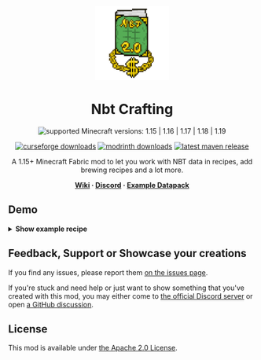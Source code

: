 <div align="center">
    <img src="images/logo_2.0_big.png" alt="Logo" width="150" height="150" />

# Nbt Crafting
    
![supported Minecraft versions: 1.15 | 1.16 | 1.17 | 1.18 | 1.19](https://img.shields.io/badge/support%20for%20MC-1.15%20|%201.16%20|%201.17%20|%201.18%20|%201.19-56AD56?style=for-the-badge)

[![curseforge downloads](http://cf.way2muchnoise.eu/full_nbt-crafting_downloads.svg?badge_style=flat)](https://minecraft.curseforge.com/projects/nbt-crafting)
[![modrinth downloads](https://img.shields.io/modrinth/dt/nbt-crafting?color=30b27b&logo=data%3Aimage%2Fpng%3Bbase64%2CiVBORw0KGgoAAAANSUhEUgAAADAAAAAwCAYAAABXAvmHAAAACXBIWXMAAAAAAAAAAQCEeRdzAAAFjElEQVR4nO2aaYhWVRjH3WpcinS0tHIMW0gM7CmXsLQFCnOBFq0PmS2klpZmSraYYFNEC7SZBYqipfWhSAyKVo0RTC1JCwn6kJW0ueWSWuOo%2Ff%2Bc5zLnPe%2B595773vvOfKgXfjBw733Oc855tvOcadPm%2F1%2F8T96b05a0th6pPyjZEZwDrgXTwDNgEXgDLAWvgLlgAhgCeoB2ra10B9AfPADeBz%2BDv8HxBI6CvWAzeBWMAbWtofhQXeFfwLEUpZM4DNaBKeC0llD%2BbPAS2Jmg1BGwD%2FwGtuskd6fsDr%2F5AowFNdVQvD24AXzjGZw78Af4EMxTJWjn5%2BuEzwUCRoDpYDn4XpV2ZR0AC8CZRSrfCTwE%2FvTY87dgDhhAR86wGHXgNvAROORZkDXgwiKU7yImorjbT9N4NO9K4fuTwM1gvS6IPQZ3e2ge4TXgSdDorA5XbbAUGN8h6wzwPPjLmQR3%2BOJKhU51tpc2u7Ba0QJyTwR3ewJEA%2BiTVdjl4FdLSBOYD06uhvLWuMzc48EuZxKLQn2MQrqDTx0BK0DXCpWiKXYLNTmdBPPCQWt8WsL40AGn64pHH38J%2BmZU%2BgRwHrgLrFQzuDTD9zW64%2FYifkVfSfuwTkpj%2FX5wXeCgzNB9NTy%2BJaa0sBfiO3BVhkn0AZucADIz7aN7pbQ0WEbnChisTh18m%2FgTVMSbkiHT4t3bwT%2FW95tigwgdFKy2Xt4DhgcMwlyxJEHpCE4uU1zH%2B7VgrSWDkxkX9zILNDvbrkrzfHW4Wc4q%2BaApTsiivDXGDEcWF6u8FKd9icmGTWoGkwKEjwQ7UpSnvKfo2BVOYLBaQyRvK%2Bjle5EFFwuxG%2Bm44NQUwSzWNicozkX4WhemohCs4zAEb3B287JK5UVCu4J3EpT%2FCUwEPXMN1DzeAkf%2BnXmEMVzWS2mIdO391gzymDM6pbwz0Rnj8TwTqHW21IXVa4cAOTxHs2RZDJ6ThPCKZ6OdQPFaxRNQgfdLefkbJZspKd8y7F4P3pXmqMcT3JiEb66U0sKS%2BanyaphRAGyM2QHujjfZWObnO16uiXP2wiegQlnnNHoUadIdKhtAV9492UWws%2BGtdsV0L%2Byx8pmQCmXVui5GGdb07A911HdpNteIOaD43v8dDEsYizuw1ZpEfV7lmYHZxPohwZm55exgsDT%2BWO3c9x79Zl6SSeBZOzGntpvA62Cs76UrwH1iTmI8GfWOEUY7vkNKDzxxHBW%2Fs9uw1gnOFzp%2BeVYXkzFtwdM873QGjySsZlboD6NClU%2Bb2SVSWnOwz9PFek6bf1nS24dZeFECckboBNji%2BMwSzow6Qp%2BdBd5OMIeol9MQqDidnFVlXSHKW5OY6ijJXWAE%2BDzFznkCo5P11r99ZQYnuQ28AAZ57biACVAB%2B0jZKMl9UD5noVVryeimSkamxqp0i5hGGM%2FJ1W2rS%2FmhPg52DeptP7FksB35IPgETAKnZ9SBp8N7xITqbKW4%2BNsqLnt0orHnZTHhrnOmwZu%2Fe1hM8cZFYrKc4VuoJCFuY8uG7XI2n9pnVS5QefrhfmdMNgyytd2lvLV4XO16ctGK63jMMeyCuzmmoaJoJfHNXW7p1UXugJj7tSVSnmMYUC7KI5hF2NMewexdspvcL09UUX%2BbLKZQc001X3vdGoQRZbaUZuloN37UkDkcnCIBNbqYk1h%2Fdcz14i%2FJmXckt%2FLWoLxVYS2%2FJcax96ky83VFeZ3EayZ2OgaKSYa3gCfABxogfFmd9wO8vSzuismZCHufrF%2BSktsxNTlOipd7LNgOxigc0aQLME6qccnnTKLoa1beTrbMNatnIheIKcNpFts9zu6rm7gjbHixBGn5i%2B6YydAxeZ06SkyGflZK%2F9WAvvGYmATIViGjT%2Bv%2Bq0HILyQq%2Fed%2F%2FwIQ1cNLieDSBgAAAABJRU5ErkJggg%3D%3D&style=flat-square)](https://modrinth.com/mod/nbt-crafting)
[![latest maven release](https://img.shields.io/maven-metadata/v?color=0f9fbc&metadataUrl=https%3A%2F%2Fmaven.siphalor.de%2Fde%2Fsiphalor%2Fnbtcrafting3-1.15%2Fmaven-metadata.xml&style=flat-square)](https://maven.siphalor.de/de/siphalor/nbtcrafting3-1.15/)

A 1.15+ Minecraft Fabric mod to let you work with NBT data in recipes, add brewing recipes and a lot more.

**&nbsp;
[Wiki](https://mcwiki.siphalor.de/nbt-crafting/v3) ·
[Discord](https://discord.gg/6gaXmbj) ·
[Example Datapack](https://nightly.link/Siphalor/nbt-crafting/workflows/build-example-datapack.yaml/1.15-3.0/example-datapack.zip)
&nbsp;**

</div>

## Demo

<details>
    <summary><b>Show example recipe</b></summary><br>

This example recipe allows you to craft a diamond axe named "Battle Axe" with sharpness X.

Ingredients are a diamond sword with at most 40 uses and a plain old diamond.

```json
{
    "type": "crafting_shapeless",
    "ingredients": [
        {
            "item": "minecraft:diamond_sword",
            "data": {
                "require": {
                    "Damage": "$..40"
                }
            }
        },
        { "item": "minecraft:diamond" }
    ],
    "result": {
        "item": "minecraft:diamond_axe",
        "data": {
            "display": {
                "Name": "{\"text\":\"Battle Axe\"}"
            },
            "Enchantments": [
                {
                    "id": "minecraft:sharpness",
                    "lvl": 10
                }
            ]
        }
    }
}
```

</details>

## Feedback, Support or Showcase your creations

If you find any issues, please report them [on the issues page](https://github.com/Siphalor/nbt-crafting).

If you're stuck and need help or just want to show something that you've created with this mod, you may either come to [the official Discord server](https://discord.gg/6gaXmbj) or open [a GitHub discussion](https://github.com/Siphalor/nbt-crafting/discussions).

## License
This mod is available under [the Apache 2.0 License](./LICENSE.md).
